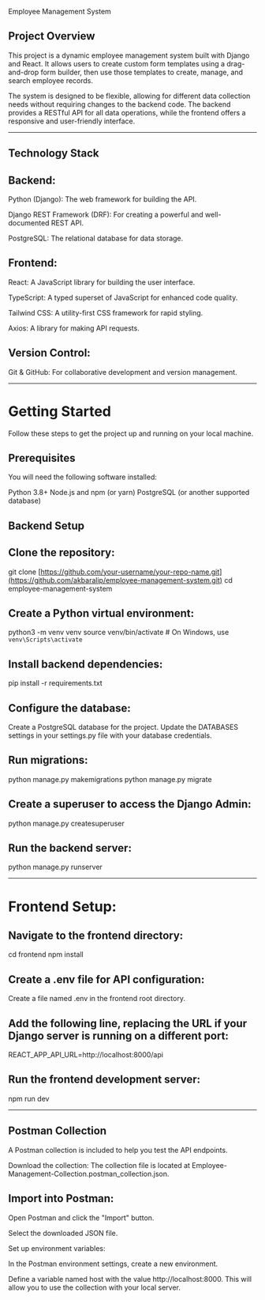 Employee Management System

Project Overview
----------------

This project is a dynamic employee management system built with Django and React. It allows users to create custom form templates using a drag-and-drop form builder, then use those templates to create, manage, and search employee records.

The system is designed to be flexible, allowing for different data collection needs without requiring changes to the backend code. The backend provides a RESTful API for all data operations, while the frontend offers a responsive and user-friendly interface.

-----------------------------------------------------------------------------------------------------------------------------------------------------------------------------

Technology Stack
----------------

Backend:
--------

Python (Django): The web framework for building the API.

Django REST Framework (DRF): For creating a powerful and well-documented REST API.

PostgreSQL: The relational database for data storage.

Frontend:
---------

React: A JavaScript library for building the user interface.

TypeScript: A typed superset of JavaScript for enhanced code quality.

Tailwind CSS: A utility-first CSS framework for rapid styling.

Axios: A library for making API requests.

Version Control:
----------------

Git & GitHub: For collaborative development and version management.

------------------------------------------------------------------------------------------------------------------------------------------------------------------------------

Getting Started
===============

Follow these steps to get the project up and running on your local machine.

Prerequisites
-------------

You will need the following software installed:

Python 3.8+
Node.js and npm (or yarn)
PostgreSQL (or another supported database)

Backend Setup
-------------

Clone the repository:
---------------------
git clone [https://github.com/your-username/your-repo-name.git](https://github.com/akbaralip/employee-management-system.git)
cd employee-management-system

Create a Python virtual environment:
------------------------------------
python3 -m venv venv
source venv/bin/activate  # On Windows, use `venv\Scripts\activate`

Install backend dependencies:
-----------------------------
pip install -r requirements.txt

Configure the database:
-----------------------
Create a PostgreSQL database for the project.
Update the DATABASES settings in your settings.py file with your database credentials.

Run migrations:
---------------
python manage.py makemigrations
python manage.py migrate

Create a superuser to access the Django Admin:
----------------------------------------------
python manage.py createsuperuser

Run the backend server:
-----------------------
python manage.py runserver

-----------------------------------------------------------------------------------------------------------------------------------------------------------------------------

Frontend Setup:
===============

Navigate to the frontend directory:
-----------------------------------
cd frontend
npm install

Create a .env file for API configuration:
-----------------------------------------

Create a file named .env in the frontend root directory.

Add the following line, replacing the URL if your Django server is running on a different port:
-----------------------------------------------------------------------------------------------
REACT_APP_API_URL=http://localhost:8000/api

Run the frontend development server:
------------------------------------
npm run dev

-----------------------------------------------------------------------------------------------------------------------------------------------------------------------------

Postman Collection
------------------

A Postman collection is included to help you test the API endpoints.

Download the collection: The collection file is located at Employee-Management-Collection.postman_collection.json.

Import into Postman:
--------------------

Open Postman and click the "Import" button.

Select the downloaded JSON file.

Set up environment variables:

In the Postman environment settings, create a new environment.

Define a variable named host with the value http://localhost:8000. This will allow you to use the collection with your local server.




















